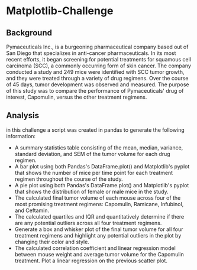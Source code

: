 # Matplotlib-Challenge

## Background

Pymaceuticals Inc., is a burgeoning pharmaceutical company based out of San Diego that specializes in anti-cancer pharmaceuticals. In its most recent efforts, it began screening for potential treatments for squamous cell carcinoma (SCC), a commonly occurring form of skin cancer.
The company conducted a study and 249 mice were identified with SCC tumor growth, and they were treated through a variety of drug regimens. Over the course of 45 days, tumor development was observed and measured. The purpose of this study was to compare the performance of Pymaceuticals' drug of interest, Capomulin, versus the other treatment regimens.

## Analysis

in this challenge a script was created in pandas to generate the following information:
* A summary statistics table consisting of the mean, median, variance, standard deviation, and SEM of the tumor volume for each drug regimen.
* A bar plot using both Pandas's DataFrame.plot() and Matplotlib's pyplot that shows the number of mice per time point for each treatment regimen throughout the course of the study.
* A pie plot using both Pandas's DataFrame.plot() and Matplotlib's pyplot that shows the distribution of female or male mice in the study.
* The calculated final tumor volume of each mouse across four of the most promising treatment regimens: Capomulin, Ramicane, Infubinol, and Ceftamin. 
* The calculated quartiles and IQR and quantitatively determine if there are any potential outliers across all four treatment regimens.
* Generate a box and whisker plot of the final tumor volume for all four treatment regimens and highlight any potential outliers in the plot by changing their color and style.
* The calculated correlation coefficient and linear regression model between mouse weight and average tumor volume for the Capomulin treatment. Plot a linear regression on the previous scatter plot.

